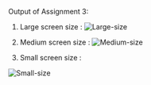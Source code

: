 Output of Assignment 3:

1. Large screen size : 
![Large-size](https://user-images.githubusercontent.com/120715005/208659356-ba357379-ec7e-4df8-87fe-3b39c24ad86f.png)



2. Medium screen size : 
![Medium-size](https://user-images.githubusercontent.com/120715005/208659329-b5ba9938-4797-4211-9a31-a0d8812c0b7e.png)



3. Small screen size : 

![Small-size](https://user-images.githubusercontent.com/120715005/208659293-4f9f92c2-f949-495d-b2bb-ba349d5b8ad6.png)
